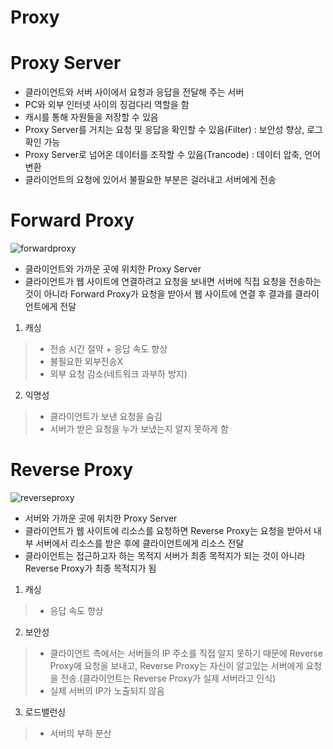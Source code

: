 Proxy
==================================

# Proxy Server

* 클라이언트와 서버 사이에서 요청과 응답을 전달해 주는 서버
* PC와 외부 인터넷 사이의 징검다리 역할을 함
* 캐시를 통해 자원들을 저장할 수 있음
* Proxy Server를 거치는 요청 및 응답을 확인할 수 있음(Filter) : 보안성 향상, 로그 확인 가능
* Proxy Server로 넘어온 데이터를 조작할 수 있음(Trancode) : 데이터 압축, 언어 변환
* 클라이언트의 요청에 있어서 불필요한 부분은 걸러내고 서버에게 전송

# Forward Proxy

![forwardproxy](https://user-images.githubusercontent.com/57285121/115058597-6bb92e00-9f20-11eb-8b1d-5b3916c1e62a.PNG)   
   
* 클라이언트와 가까운 곳에 위치한 Proxy Server   
* 클라이언트가 웹 사이트에 연결하려고 요청을 보내면 서버에 직접 요청을 전송하는 것이 아니라 Forward Proxy가 요청을 받아서 웹 사이트에 연결 후 결과를 클라이언트에게 전달

1. 캐싱
> - 전송 시간 절약 + 응답 속도 향상   
> - 불필요한 외부전송X   
> - 외부 요청 감소(네트워크 과부하 방지)  

2. 익명성
> - 클라이언트가 보낸 요청을 숨김   
> - 서버가 받은 요청을 누가 보냈는지 알지 못하게 함   


# Reverse Proxy

![reverseproxy](https://user-images.githubusercontent.com/57285121/115059042-f39f3800-9f20-11eb-9875-9c932a90843c.PNG)   
   
* 서버와 가까운 곳에 위치한 Proxy Server
* 클라이언트가 웹 사이트에 리소스를 요청하면 Reverse Proxy는 요청을 받아서 내부 서버에서 리소스를 받은 후에 클라이언트에게 리소스 전달
* 클라이언트는 접근하고자 하는 목적지 서버가 최종 목적지가 되는 것이 아니라 Reverse Proxy가 최종 목적지가 됨

1. 캐싱
> - 응답 속도 향상   
 
2. 보안성
> - 클라이언트 측에서는 서버들의 IP 주소를 직접 알지 못하기 때문에 Reverse Proxy에 요청을 보내고, Reverse Proxy는 자신이 알고있는 서버에게 요청을 전송.(클라이언트는 Reverse Proxy가 실제 서버라고 인식)   
> - 실제 서버의 IP가 노출되지 않음   

3. 로드밸런싱
> - 서버의 부하 분산   


